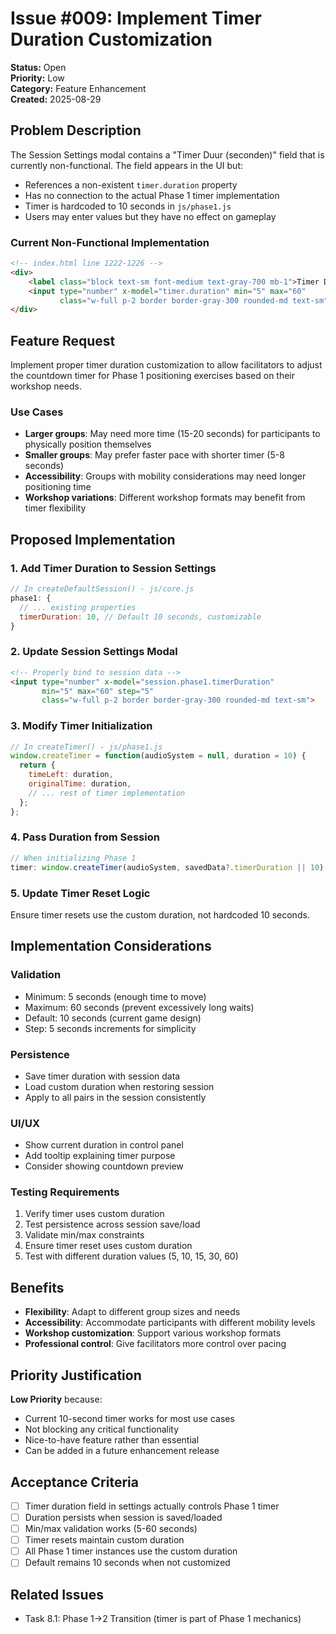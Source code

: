 # Issue #009: Implement Timer Duration Customization

**Status:** Open  
**Priority:** Low  
**Category:** Feature Enhancement  
**Created:** 2025-08-29  

## Problem Description

The Session Settings modal contains a "Timer Duur (seconden)" field that is currently non-functional. The field appears in the UI but:
- References a non-existent `timer.duration` property
- Has no connection to the actual Phase 1 timer implementation
- Timer is hardcoded to 10 seconds in `js/phase1.js`
- Users may enter values but they have no effect on gameplay

### Current Non-Functional Implementation
```html
<!-- index.html line 1222-1226 -->
<div>
    <label class="block text-sm font-medium text-gray-700 mb-1">Timer Duur (seconden)</label>
    <input type="number" x-model="timer.duration" min="5" max="60"
           class="w-full p-2 border border-gray-300 rounded-md text-sm">
</div>
```

## Feature Request

Implement proper timer duration customization to allow facilitators to adjust the countdown timer for Phase 1 positioning exercises based on their workshop needs.

### Use Cases
- **Larger groups**: May need more time (15-20 seconds) for participants to physically position themselves
- **Smaller groups**: May prefer faster pace with shorter timer (5-8 seconds)
- **Accessibility**: Groups with mobility considerations may need longer positioning time
- **Workshop variations**: Different workshop formats may benefit from timer flexibility

## Proposed Implementation

### 1. Add Timer Duration to Session Settings
```javascript
// In createDefaultSession() - js/core.js
phase1: {
  // ... existing properties
  timerDuration: 10, // Default 10 seconds, customizable
}
```

### 2. Update Session Settings Modal
```html
<!-- Properly bind to session data -->
<input type="number" x-model="session.phase1.timerDuration" 
       min="5" max="60" step="5"
       class="w-full p-2 border border-gray-300 rounded-md text-sm">
```

### 3. Modify Timer Initialization
```javascript
// In createTimer() - js/phase1.js
window.createTimer = function(audioSystem = null, duration = 10) {
  return {
    timeLeft: duration,
    originalTime: duration,
    // ... rest of timer implementation
  };
};
```

### 4. Pass Duration from Session
```javascript
// When initializing Phase 1
timer: window.createTimer(audioSystem, savedData?.timerDuration || 10)
```

### 5. Update Timer Reset Logic
Ensure timer resets use the custom duration, not hardcoded 10 seconds.

## Implementation Considerations

### Validation
- Minimum: 5 seconds (enough time to move)
- Maximum: 60 seconds (prevent excessively long waits)
- Default: 10 seconds (current game design)
- Step: 5 seconds increments for simplicity

### Persistence
- Save timer duration with session data
- Load custom duration when restoring session
- Apply to all pairs in the session consistently

### UI/UX
- Show current duration in control panel
- Add tooltip explaining timer purpose
- Consider showing countdown preview

### Testing Requirements
1. Verify timer uses custom duration
2. Test persistence across session save/load
3. Validate min/max constraints
4. Ensure timer reset uses custom duration
5. Test with different duration values (5, 10, 15, 30, 60)

## Benefits
- **Flexibility**: Adapt to different group sizes and needs
- **Accessibility**: Accommodate participants with different mobility levels
- **Workshop customization**: Support various workshop formats
- **Professional control**: Give facilitators more control over pacing

## Priority Justification
**Low Priority** because:
- Current 10-second timer works for most use cases
- Not blocking any critical functionality
- Nice-to-have feature rather than essential
- Can be added in a future enhancement release

## Acceptance Criteria
- [ ] Timer duration field in settings actually controls Phase 1 timer
- [ ] Duration persists when session is saved/loaded
- [ ] Min/max validation works (5-60 seconds)
- [ ] Timer resets maintain custom duration
- [ ] All Phase 1 timer instances use the custom duration
- [ ] Default remains 10 seconds when not customized

## Related Issues
- Task 8.1: Phase 1→2 Transition (timer is part of Phase 1 mechanics)